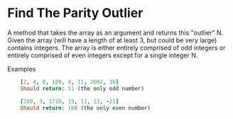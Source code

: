 # Find The Parity Outlier

A method that takes the array as an argument and returns this "outlier" N.
Given the array (will have a length of at least 3, but could be very large) contains integers.
The array is either entirely comprised of odd integers or entirely comprised of even integers except for a single integer N. 


Examples

```ruby
    [2, 4, 0, 100, 4, 11, 2602, 36]
    Should return: 11 (the only odd number)

    [160, 3, 1719, 19, 11, 13, -21]
    Should return: 160 (the only even number)
```
